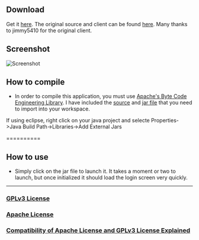 Download
-------------------------------

Get it [here](https://github.com/Hu6/VestaClient/raw/master/VestaClient0.02.jar). The original source and client can be found [here](http://code.google.com/p/vestaclient/). Many thanks to jimmy5410 for the original client.

Screenshot
-------------------------------

![Screenshot](https://raw.github.com/Hu6/VestaClient/master/Screenshot.png)

How to compile
-------------------------------
* In order to  compile this application, you must use [Apache's Byte Code Engineering Library](http://commons.apache.org/bcel/). I have included the [source](https://github.com/Hu6/VestaClient/tree/master/src) and [jar file](https://github.com/Hu6/VestaClient/blob/master/VestaClient0.02.jar?raw=true) that you need to import into your workspace.

If using eclipse, right click on your java project and selecte Properties->Java Build Path->Libraries->Add External Jars

==========

How to use
-------------------------------
* Simply click on the jar file to launch it. It takes a moment or two to launch, but once initialized it should load the login screen very quickly.

***

### [GPLv3 License](http://www.gnu.org/licenses/gpl.txt)

### [Apache License](http://www.apache.org/licenses/LICENSE-2.0.txt)

### [Compatibility of Apache License and GPLv3 License Explained](http://www.apache.org/licenses/GPL-compatibility.html)